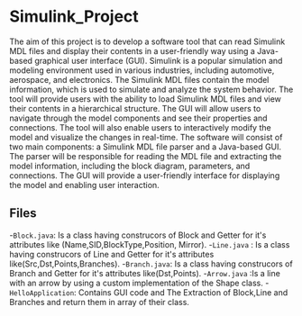 # Simulink_Project
The aim of this project is to develop a software tool that can read Simulink MDL files
and display their contents in a user-friendly way using a Java-based graphical user
interface (GUI). Simulink is a popular simulation and modeling environment used in
various industries, including automotive, aerospace, and electronics. The Simulink MDL
files contain the model information, which is used to simulate and analyze the system
behavior.
The tool will provide users with the ability to load Simulink MDL files and view their
contents in a hierarchical structure. The GUI will allow users to navigate through the
model components and see their properties and connections. The tool will also enable
users to interactively modify the model and visualize the changes in real-time.
The software will consist of two main components: a Simulink MDL file parser and a
Java-based GUI. The parser will be responsible for reading the MDL file and extracting
the model information, including the block diagram, parameters, and connections. The
GUI will provide a user-friendly interface for displaying the model and enabling user
interaction.

## Files
-`Block.java`: Is a class having construcors of Block and Getter for it's attributes like (Name,SID,BlockType,Position, Mirror).
-`Line.java` : Is a class having construcors of Line and Getter for it's attributes like(Src,Dst,Points,Branches).
-`Branch.java`: Is a class having construcors of Branch and Getter for it's attributes like(Dst,Points).
-`Arrow.java` :Is a line with an arrow by using a custom implementation of the Shape class.
-`HelloApplication`: Contains GUI code and The Extraction of Block,Line and Branches and return them in array of their class.
